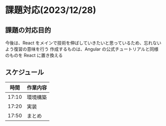 # 課題対応(2023/12/28)

## 課題の対応目的

今後は、React をメインで技術を伸ばしていきたいと思っているため、忘れないよう復習の意味を行う
作成するものは、Angular の公式チュートリアルと同様のものを React に置き換える

## スケジュール

| 時間  | 作業内容 |
| ----- | -------- |
| 17:10 | 環境構築 |
| 17:20 | 実装     |
| 17:50 | まとめ   |
